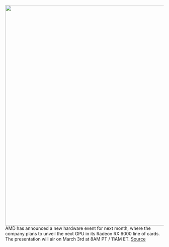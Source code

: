 <img src='https://cdn.vox-cdn.com/thumbor/7Sq3QEhDVkL_uPhoCUD-_N0Rf6A=/0x0:2040x1351/1200x800/filters:focal(857x513:1183x839)/cdn.vox-cdn.com/uploads/chorus_image/image/68869190/twarren_201116_4300_0001.0.0.jpg' width='700px' /><br/>
AMD has announced a new hardware event for next month, where the company plans to unveil the next GPU in its Radeon RX 6000 line of cards. The presentation will air on March 3rd at 8AM PT / 11AM ET.
<a href='https://www.theverge.com/2021/2/24/22299529/amd-radeon-rx-6000-gpu-event-announced'> Source <a/>